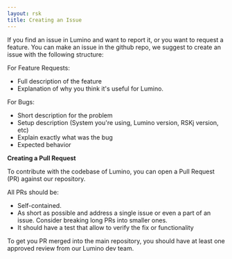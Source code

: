 ```yaml
---
layout: rsk
title: Creating an Issue
---
```


If you find an issue in Lumino and want to report it, or you want to request a feature. You can make an issue in the github repo, we suggest to create an issue with the following structure:

For Feature Requests:

- Full description of the feature
- Explanation of why you think it's useful for Lumino.

For Bugs:

- Short description for the problem
- Setup description (System you're using, Lumino version, RSKj version, etc)
- Explain exactly what was the bug
- Expected behavior

**Creating a Pull Request**

To contribute with the codebase of Lumino, you can open a Pull Request (PR) against our repository.

All PRs should be:

- Self-contained.
- As short as possible and address a single issue or even a part of an issue. Consider breaking long PRs into smaller ones.
- It should have a test that allow to verify the fix or functionality

To get you PR merged into the main repository, you should have at least one approved review from our Lumino dev team.
